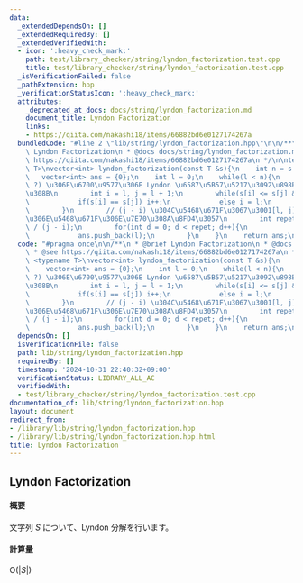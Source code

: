 ```yaml
---
data:
  _extendedDependsOn: []
  _extendedRequiredBy: []
  _extendedVerifiedWith:
  - icon: ':heavy_check_mark:'
    path: test/library_checker/string/lyndon_factorization.test.cpp
    title: test/library_checker/string/lyndon_factorization.test.cpp
  _isVerificationFailed: false
  _pathExtension: hpp
  _verificationStatusIcon: ':heavy_check_mark:'
  attributes:
    _deprecated_at_docs: docs/string/lyndon_factorization.md
    document_title: Lyndon Factorization
    links:
    - https://qiita.com/nakashi18/items/66882bd6e0127174267a
  bundledCode: "#line 2 \"lib/string/lyndon_factorization.hpp\"\n\n/**\n * @brief\
    \ Lyndon Factorization\n * @docs docs/string/lyndon_factorization.md\n * @see\
    \ https://qiita.com/nakashi18/items/66882bd6e0127174267a\n */\n\ntemplate <typename\
    \ T>\nvector<int> lyndon_factorization(const T &s){\n    int n = s.size();\n \
    \   vector<int> ans = {0};\n    int l = 0;\n    while(l < n){\n        // [l,\
    \ ?) \u306E\u6700\u9577\u306E Lyndon \u6587\u5B57\u5217\u3092\u898B\u3064\u3051\
    \u308B\n        int i = l, j = l + 1;\n        while(s[i] <= s[j] && j < n){\n\
    \            if(s[i] == s[j]) i++;\n            else i = l;\n            j++;\n\
    \        }\n        // (j - i) \u304C\u5468\u671F\u3067\u3001[l, j) \u304C\u305D\
    \u306E\u5468\u671F\u306E\u7E70\u308A\u8FD4\u3057\n        int repet = (j - l)\
    \ / (j - i);\n        for(int d = 0; d < repet; d++){\n            l += j - i;\n\
    \            ans.push_back(l);\n        }\n    }\n    return ans;\n}\n"
  code: "#pragma once\n\n/**\n * @brief Lyndon Factorization\n * @docs docs/string/lyndon_factorization.md\n\
    \ * @see https://qiita.com/nakashi18/items/66882bd6e0127174267a\n */\n\ntemplate\
    \ <typename T>\nvector<int> lyndon_factorization(const T &s){\n    int n = s.size();\n\
    \    vector<int> ans = {0};\n    int l = 0;\n    while(l < n){\n        // [l,\
    \ ?) \u306E\u6700\u9577\u306E Lyndon \u6587\u5B57\u5217\u3092\u898B\u3064\u3051\
    \u308B\n        int i = l, j = l + 1;\n        while(s[i] <= s[j] && j < n){\n\
    \            if(s[i] == s[j]) i++;\n            else i = l;\n            j++;\n\
    \        }\n        // (j - i) \u304C\u5468\u671F\u3067\u3001[l, j) \u304C\u305D\
    \u306E\u5468\u671F\u306E\u7E70\u308A\u8FD4\u3057\n        int repet = (j - l)\
    \ / (j - i);\n        for(int d = 0; d < repet; d++){\n            l += j - i;\n\
    \            ans.push_back(l);\n        }\n    }\n    return ans;\n}\n"
  dependsOn: []
  isVerificationFile: false
  path: lib/string/lyndon_factorization.hpp
  requiredBy: []
  timestamp: '2024-10-31 22:40:32+09:00'
  verificationStatus: LIBRARY_ALL_AC
  verifiedWith:
  - test/library_checker/string/lyndon_factorization.test.cpp
documentation_of: lib/string/lyndon_factorization.hpp
layout: document
redirect_from:
- /library/lib/string/lyndon_factorization.hpp
- /library/lib/string/lyndon_factorization.hpp.html
title: Lyndon Factorization
---
```

## Lyndon Factorization

#### 概要

文字列 $S$ について、Lyndon 分解を行います。

#### 計算量

$\mathrm{O}(\lvert S\lvert)$

